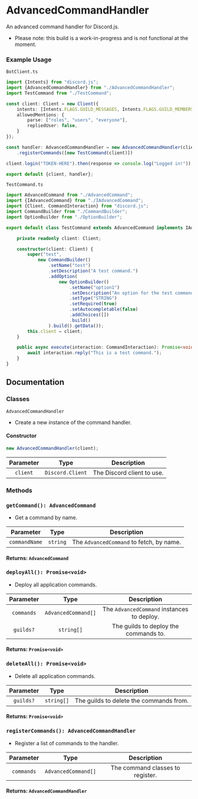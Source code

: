 # AdvancedCommandHandler
An advanced command handler for Discord.js.

- Please note: this build is a work-in-progress and is not functional at the moment.

### Example Usage

`BotClient.ts`

```ts
import {Intents} from "discord.js";
import {AdvancedCommandHandler} from "./AdvancedCommandHandler";
import TestCommand from "./TestCommand";

const client: Client = new Client({
    intents: [Intents.FLAGS.GUILD_MESSAGES, Intents.FLAGS.GUILD_MEMBERS],
    allowedMentions: {
        parse: ["roles", "users", "everyone"],
        repliedUser: false,
    }
});

const handler: AdvancedCommandHandler = new AdvancedCommandHandler(client)
    .registerCommands([new TestCommand(client)])

client.login("TOKEN-HERE").then(response => console.log("Logged in!"));

export default {client, handler};
```

`TestCommand.ts`

```ts
import AdvancedCommand from "./AdvancedCommand";
import {IAdvancedCommand} from "./IAdvancedCommand";
import {Client, CommandInteraction} from "discord.js";
import CommandBuilder from "./CommandBuilder";
import OptionBuilder from "./OptionBuilder";

export default class TestCommand extends AdvancedCommand implements IAdvancedCommand {

    private readonly client: Client;

    constructor(client: Client) {
        super("test",
            new CommandBuilder()
                .setName("test")
                .setDescription("A test command.")
                .addOption(
                    new OptionBuilder()
                        .setName("option1")
                        .setDescription("An option for the test command.")
                        .setType("STRING")
                        .setRequired(true)
                        .setAutocompletable(false)
                        .addChoices([])
                        .build()
                ).build().getData());
        this.client = client;
    }

    public async execute(interaction: CommandInteraction): Promise<void> {
        await interaction.reply("This is a test command.");
    }
}

```

## Documentation 

### Classes

`AdvancedCommandHandler`
- Create a new instance of the command handler.

#### Constructor

```ts
new AdvancedCommandHandler(client);
```

Parameter | Type | Description
:---: | :---: | :---: |
`client` | `Discord.Client` | The Discord client to use. |

### Methods

### `getCommand(): AdvancedCommand`
- Get a command by name.

Parameter | Type | Description
:---: | :---: | :---: |
`commandName` | `string` | The `AdvancedCommand` to fetch, by name. |

#### Returns: `AdvancedCommand`

### `deployAll(): Promise<void>`
- Deploy all application commands.

Parameter | Type | Description
:---: | :---: | :---: |
| `commands` | `AdvancedCommand[]` | The `AdvancedCommand` instances to deploy. |
| `guilds?` | `string[]` | The guilds to deploy the commands to. |

#### Returns: `Promise<void>`

### `deleteAll(): Promise<void>`
- Delete all application commands.

Parameter | Type | Description
:---: | :---: | :---: |
| `guilds?` | `string[]` | The guilds to delete the commands from. |

#### Returns: `Promise<void>`

### `registerCommands(): AdvancedCommandHandler`
- Register a list of commands to the handler.

Parameter | Type | Description
:---: | :---: | :---: |
| `commands` | `AdvancedCommand[]` | The command classes to register. |

#### Returns: `AdvancedCommandHandler`